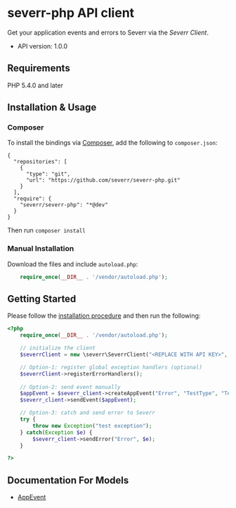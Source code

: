 # severr-php API client
Get your application events and errors to Severr via the *Severr Client*.

- API version: 1.0.0

## Requirements

PHP 5.4.0 and later

## Installation & Usage
### Composer

To install the bindings via [Composer](http://getcomposer.org/), add the following to `composer.json`:

```
{
  "repositories": [
    {
      "type": "git",
      "url": "https://github.com/severr/severr-php.git"
    }
  ],
  "require": {
    "severr/severr-php": "*@dev"
  }
}
```

Then run `composer install`

### Manual Installation

Download the files and include `autoload.php`:

```php
    require_once(__DIR__ . '/vendor/autoload.php');
```

## Getting Started

Please follow the [installation procedure](#installation--usage) and then run the following:

```php
<?php
    require_once(__DIR__ . '/vendor/autoload.php');

    // initialize the client
    $severrClient = new \severr\SeverrClient("<REPLACE WITH API KEY>", null);

    // Option-1: register global exception handlers (optional)
    $severrClient->registerErrorHandlers();
    
    // Option-2: send event manually
    $appEvent = $severr_client->createAppEvent("Error", "TestType", "Test message from php");
    $severr_client->sendEvent($appEvent);

    // Option-3: catch and send error to Severr
    try {
        throw new Exception("test exception");
    } catch(Exception $e) {
        $severr_client->sendError("Error", $e);
    }

?>
```

## Documentation For Models

 - [AppEvent](generated/SwaggerClient-php/docs/Model/AppEvent.md)




